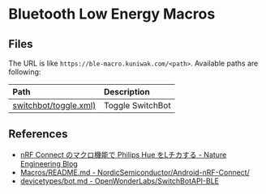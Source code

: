 Bluetooth Low Energy Macros
===========================


Files
-----

The URL is like `https://ble-macro.kuniwak.com/<path>`. Available paths are following:


| Path                                                   | Description      |
|:-------------------------------------------------------|:-----------------|
| [switchbot/toggle.xml)](./public/switchbot/toggle.xml) | Toggle SwitchBot |


References
----------

* [nRF Connect のマクロ機能で Philips Hue をLチカする - Nature Engineering Blog](https://engineering.nature.global/entry/nrf-connect-macro)
* [Macros/README.md - NordicSemiconductor/Android-nRF-Connect/](https://github.com/NordicSemiconductor/Android-nRF-Connect/blob/main/documentation/Macros/README.md)
* [devicetypes/bot.md - OpenWonderLabs/SwitchBotAPI-BLE](https://github.com/OpenWonderLabs/SwitchBotAPI-BLE/blob/latest/devicetypes/bot.md)
